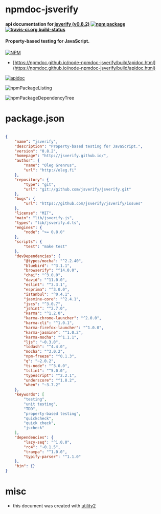 # npmdoc-jsverify

#### api documentation for  [jsverify (v0.8.2)](http://jsverify.github.io/)  [![npm package](https://img.shields.io/npm/v/npmdoc-jsverify.svg?style=flat-square)](https://www.npmjs.org/package/npmdoc-jsverify) [![travis-ci.org build-status](https://api.travis-ci.org/npmdoc/node-npmdoc-jsverify.svg)](https://travis-ci.org/npmdoc/node-npmdoc-jsverify)

#### Property-based testing for JavaScript.

[![NPM](https://nodei.co/npm/jsverify.png?downloads=true&downloadRank=true&stars=true)](https://www.npmjs.com/package/jsverify)

- [https://npmdoc.github.io/node-npmdoc-jsverify/build/apidoc.html](https://npmdoc.github.io/node-npmdoc-jsverify/build/apidoc.html)

[![apidoc](https://npmdoc.github.io/node-npmdoc-jsverify/build/screenCapture.buildCi.browser.%252Ftmp%252Fbuild%252Fapidoc.html.png)](https://npmdoc.github.io/node-npmdoc-jsverify/build/apidoc.html)

![npmPackageListing](https://npmdoc.github.io/node-npmdoc-jsverify/build/screenCapture.npmPackageListing.svg)

![npmPackageDependencyTree](https://npmdoc.github.io/node-npmdoc-jsverify/build/screenCapture.npmPackageDependencyTree.svg)



# package.json

```json

{
    "name": "jsverify",
    "description": "Property-based testing for JavaScript.",
    "version": "0.8.2",
    "homepage": "http://jsverify.github.io/",
    "author": {
        "name": "Oleg Grenrus",
        "url": "http://oleg.fi"
    },
    "repository": {
        "type": "git",
        "url": "git://github.com/jsverify/jsverify.git"
    },
    "bugs": {
        "url": "https://github.com/jsverify/jsverify/issues"
    },
    "license": "MIT",
    "main": "lib/jsverify.js",
    "types": "lib/jsverify.d.ts",
    "engines": {
        "node": ">= 0.8.0"
    },
    "scripts": {
        "test": "make test"
    },
    "devDependencies": {
        "@types/mocha": "^2.2.40",
        "bluebird": "^3.1.1",
        "browserify": "^14.0.0",
        "chai": "^3.0.0",
        "david": "^11.0.0",
        "eslint": "^3.3.1",
        "esprima": "^3.0.0",
        "istanbul": "^0.4.1",
        "jasmine-core": "^2.4.1",
        "jscs": "^3.0.7",
        "jshint": "^2.7.0",
        "karma": "^1.2.0",
        "karma-chrome-launcher": "^2.0.0",
        "karma-cli": "^1.0.1",
        "karma-firefox-launcher": "^1.0.0",
        "karma-jasmine": "^1.0.2",
        "karma-mocha": "^1.1.1",
        "ljs": "~0.3.0",
        "lodash": "^4.4.0",
        "mocha": "^3.0.2",
        "npm-freeze": "^0.1.3",
        "q": "~2.0.2",
        "ts-node": "^3.0.0",
        "tslint": "^5.0.0",
        "typescript": "^2.2.1",
        "underscore": "^1.8.2",
        "when": "~3.7.2"
    },
    "keywords": [
        "testing",
        "unit testing",
        "TDD",
        "property-based testing",
        "quickcheck",
        "quick check",
        "jscheck"
    ],
    "dependencies": {
        "lazy-seq": "^1.0.0",
        "rc4": "~0.1.5",
        "trampa": "^1.0.0",
        "typify-parser": "^1.1.0"
    },
    "bin": {}
}
```



# misc
- this document was created with [utility2](https://github.com/kaizhu256/node-utility2)
